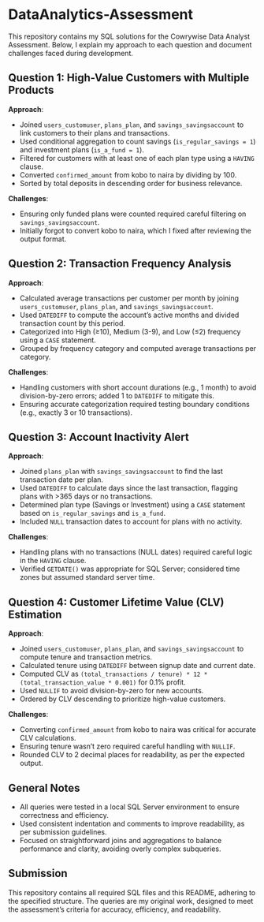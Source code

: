# DataAnalytics-Assessment

This repository contains my SQL solutions for the Cowrywise Data Analyst Assessment. Below, I explain my approach to each question and document challenges faced during development.

## Question 1: High-Value Customers with Multiple Products
**Approach**: 
- Joined `users_customuser`, `plans_plan`, and `savings_savingsaccount` to link customers to their plans and transactions.
- Used conditional aggregation to count savings (`is_regular_savings = 1`) and investment plans (`is_a_fund = 1`).
- Filtered for customers with at least one of each plan type using a `HAVING` clause.
- Converted `confirmed_amount` from kobo to naira by dividing by 100.
- Sorted by total deposits in descending order for business relevance.

**Challenges**:
- Ensuring only funded plans were counted required careful filtering on `savings_savingsaccount`.
- Initially forgot to convert kobo to naira, which I fixed after reviewing the output format.

## Question 2: Transaction Frequency Analysis
**Approach**: 
- Calculated average transactions per customer per month by joining `users_customuser`, `plans_plan`, and `savings_savingsaccount`.
- Used `DATEDIFF` to compute the account’s active months and divided transaction count by this period.
- Categorized into High (≥10), Medium (3-9), and Low (≤2) frequency using a `CASE` statement.
- Grouped by frequency category and computed average transactions per category.

**Challenges**:
- Handling customers with short account durations (e.g., 1 month) to avoid division-by-zero errors; added 1 to `DATEDIFF` to mitigate this.
- Ensuring accurate categorization required testing boundary conditions (e.g., exactly 3 or 10 transactions).

## Question 3: Account Inactivity Alert
**Approach**: 
- Joined `plans_plan` with `savings_savingsaccount` to find the last transaction date per plan.
- Used `DATEDIFF` to calculate days since the last transaction, flagging plans with >365 days or no transactions.
- Determined plan type (Savings or Investment) using a `CASE` statement based on `is_regular_savings` and `is_a_fund`.
- Included `NULL` transaction dates to account for plans with no activity.

**Challenges**:
- Handling plans with no transactions (NULL dates) required careful logic in the `HAVING` clause.
- Verified `GETDATE()` was appropriate for SQL Server; considered time zones but assumed standard server time.

## Question 4: Customer Lifetime Value (CLV) Estimation
**Approach**: 
- Joined `users_customuser`, `plans_plan`, and `savings_savingsaccount` to compute tenure and transaction metrics.
- Calculated tenure using `DATEDIFF` between signup date and current date.
- Computed CLV as `(total_transactions / tenure) * 12 * (total_transaction_value * 0.001)` for 0.1% profit.
- Used `NULLIF` to avoid division-by-zero for new accounts.
- Ordered by CLV descending to prioritize high-value customers.

**Challenges**:
- Converting `confirmed_amount` from kobo to naira was critical for accurate CLV calculations.
- Ensuring tenure wasn’t zero required careful handling with `NULLIF`.
- Rounded CLV to 2 decimal places for readability, as per the expected output.

## General Notes
- All queries were tested in a local SQL Server environment to ensure correctness and efficiency.
- Used consistent indentation and comments to improve readability, as per submission guidelines.
- Focused on straightforward joins and aggregations to balance performance and clarity, avoiding overly complex subqueries.

## Submission
This repository contains all required SQL files and this README, adhering to the specified structure. The queries are my original work, designed to meet the assessment’s criteria for accuracy, efficiency, and readability.